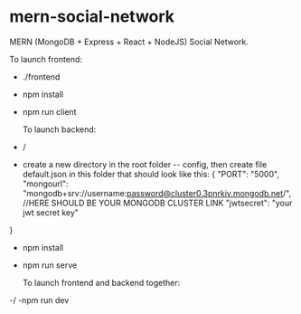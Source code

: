 # mern-social-network
MERN (MongoDB + Express + React + NodeJS) Social Network.

To launch frontend: 

- ./frontend
- npm install
- npm run client

  To launch backend:

- /
- create a new directory in the root folder -- config, then create file default.json in this folder that should look like this:
{
  "PORT": "5000",
  "mongourl": "mongodb+srv://username:password@cluster0.3pnrkiv.mongodb.net/",   //HERE SHOULD BE YOUR MONGODB CLUSTER LINK
  "jwtsecret": "your jwt secret key"

}
- npm install
- npm run serve

  To launch frontend and backend together:

-/
-npm run dev
